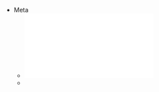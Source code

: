 - Meta
	- ![the_uneducated_eli_ginzberg.pdf](../assets/the_uneducated_eli_ginzberg_1699660623335_0.pdf)
	-